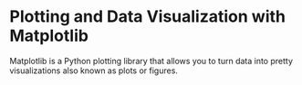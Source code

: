 # Plotting and Data Visualization with Matplotlib

Matplotlib is a Python plotting library that allows you to turn data into pretty visualizations also known as plots or figures.
